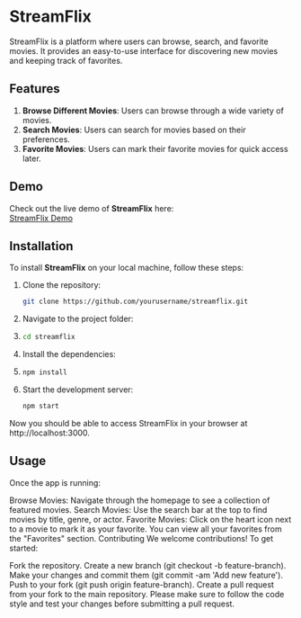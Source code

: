 # StreamFlix

StreamFlix is a platform where users can browse, search, and favorite movies. It provides an easy-to-use interface for discovering new movies and keeping track of favorites.

## Features
1. **Browse Different Movies**: Users can browse through a wide variety of movies.
2. **Search Movies**: Users can search for movies based on their preferences.
3. **Favorite Movies**: Users can mark their favorite movies for quick access later.

## Demo
Check out the live demo of **StreamFlix** here:  
[StreamFlix Demo]([https://your-demo-link.com](https://drive.google.com/file/d/1oT33Gp9H0yEQEXcYW-dQ5HBICwHjoW5g/view?usp=sharing))

## Installation
To install **StreamFlix** on your local machine, follow these steps:

1. Clone the repository:
   ```bash
   git clone https://github.com/yourusername/streamflix.git
2. Navigate to the project folder:
3.   ```bash
     cd streamflix
4. Install the dependencies:
5.   ```bash
     npm install
6. Start the development server:
     ```bash
    npm start

    
Now you should be able to access StreamFlix in your browser at http://localhost:3000.

## Usage
Once the app is running:

Browse Movies: Navigate through the homepage to see a collection of featured movies.
Search Movies: Use the search bar at the top to find movies by title, genre, or actor.
Favorite Movies: Click on the heart icon next to a movie to mark it as your favorite. You can view all your favorites from the "Favorites" section.
Contributing
We welcome contributions! To get started:

Fork the repository.
Create a new branch (git checkout -b feature-branch).
Make your changes and commit them (git commit -am 'Add new feature').
Push to your fork (git push origin feature-branch).
Create a pull request from your fork to the main repository.
Please make sure to follow the code style and test your changes before submitting a pull request.
